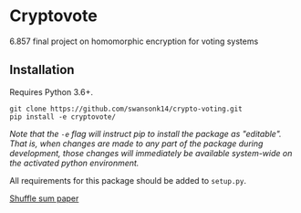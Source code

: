 # Cryptovote

6.857 final project on homomorphic encryption for voting systems

## Installation

Requires Python 3.6+.

```
git clone https://github.com/swansonk14/crypto-voting.git
pip install -e cryptovote/
```
*Note that the `-e` flag will instruct pip to install the package as "editable". That is, when changes are made to any part of the package during development, those changes will immediately be available system-wide on the activated python environment.*

All requirements for this package should be added to `setup.py`.


[Shuffle sum paper](https://talmoran.net/papers/BMNRT09-shuffle-sum.pdf?fbclid=IwAR0jZ18H2ZYMsCjPkW-3ohDNom5UjbK-jMen6_lISVoWJJnPWM0A41KAS1Y)